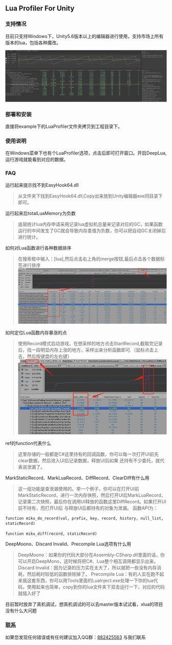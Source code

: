 ## Lua Profiler For Unity

### 支持情况
目前只支持Windows下，Unity5.6版本以上的编辑器进行使用，支持市场上所有版本的lua，包括各种魔改。

![](doc/use.gif)
### 部署和安装
直接将example下的LuaProfiler文件夹拷贝到工程目录下。

### 使用说明
在Windows菜单下也有个LuaProfiler选项，点击后即可打开窗口。开启DeepLua,运行游戏就能看到对应的数据。

### FAQ
运行起来提示找不到EasyHook64.dll
>从文件夹下找到EasyHook64.dll,Copy出来放到Unity编辑器exe同目录下即可。

运行起来后totalLuaMemory为负数
>底层统计lua内存申请采用记录lua虚拟机总量来记录对应的GC，如果函数运行的中间发生了GC就会导致内存差值为负数，你可以把自动GC关闭掉后进行统计。

如何对Lua函数进行各种数据排序
>在搜索框中输入：[lua],然后点击右上角的merge按钮,最后点击各个数据标签进行排序
![](doc/sort.png)

如何定位Lua函数内存暴涨的点
>使用Record模式启动游戏，在想采样的地方点击StartRecord,截取完记录后，找一段明显内存上涨的地方，采样出来分析函数即可.（鼠标点击上去，然后按键盘的左右键）
![](doc/record.png)

ref的function代表什么
>这里存储的一般都是C#这里持有的回调函数，你可以每一次打开UI前先clear数据，然后进入UI后记录数据，释放UI后如果 还持有不少委托，就代表说泄漏了。

MarkStaticRecord、MarkLuaRecord、DiffRecord、ClearDiff有什么用
>这一组功能是查泄漏使用的。举一个例子，你可以在打开UI前MarkStaticRecord，进行一次内存快照，然后打开UI后MarkLuaRecord，记录第二次快照，最后你在调用UI释放的函数这里DiffRecord。如果打开UI前不持有，而打开UI后
与释放UI后都持有的对象为泄漏。
函数API为：
```
function miku_do_record(val, prefix, key, record, history, null_list, staticRecord)

function miku_diff(record, staticRecord)
```
DeepMoono、Discard Invalid、Precompile Lua选项有什么用
>DeepMoono：如果你的代码大部分在Assembly-CSharp.dll里面的话，你可以开启DeepMono，这时候将把C#、Lua整个相互调用都显示出来。
Discard Invalid：因为记录的压力实在太大了，所以就把一些没有内存消耗，然后耗时较低的函数排除掉了。
Precompile Lua：有的人实在跑不起来我这套东西，你可以用Tools里面的LuaInject.exe处理一下你的lua代码，使用起来也简单，copy到你的lua文件夹下双击运行一下，对应的代码就插入好了

目前暂时放弃了真机调试，想真机调试的可以去master版本试试看，xlua的项目没有什么大问题

<span id="contact_zh"></span>
### [联系](#zh)
如果您发现任何错误或有任何建议加入QQ群：[882425563](https://jq.qq.com/?_wv=1027&k=5QkOBSc) 与我们联系
